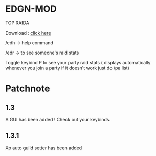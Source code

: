 # EDGN-MOD
 TOP RAIDA
 
 Download : [click here](https://github.com/EdgnOfc/EDGN-MOD/raw/main/releases/edgnraidutils-1.3.1.jar)
 
 /edh -> help command
 
 /edr -> to see someone's raid stats
 
 Toggle keybind P to see your party raid stats ( displays automatically whenever you join a party if it doesn't work just do /pa list)
 
 # Patchnote
 
 ## 1.3
 A GUI has been added ! Check out your keybinds.
 
 ## 1.3.1
 
 Xp auto guild setter has been added
  
  
